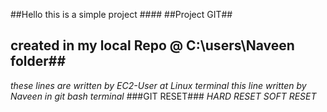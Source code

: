 ##Hello this is a simple project ####
##Project GIT##
## created in my local Repo @ C:\users\Naveen folder##
*these lines are written by EC2-User at Linux terminal*
*this line written by Naveen in git bash terminal*
###GIT RESET###
*HARD RESET*
*SOFT RESET*
